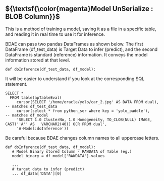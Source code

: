 ## ${\textsf{\color{magenta}Model UnSerialize : BLOB Column}}$

This is a method of training a model, saving it as a file in a specific table, 
and reading it in real time to use it for inference.


BDAE can pass two pandas DataFrames as shown below. 
The first DataFrame (df_test_data) is Target Data to infer (predict),
and the second DataFrame is standard (reference) information. 
It conveys the model information stored at that level.

```
def doInference(df_test_data, df_model):
```

It will be easier to understand if you look at the corresponding SQL statement.
```
SELECT * 
  FROM table(apTableEval(
     cursor(SELECT '/home/oracle/yolo/car_2.jpg' AS DATA FROM dual),  -- matches df_test_data
     cursor(select * from python_ser where key = 'yolo_paddle'),      -- matches df_model
     'SELECT 1.0 ClusterNo, 1.0 Homogeneity, TO_CLOB(NULL) IMAGE, CAST(''A'' AS   VARCHAR2(40)) OCR FROM dual',
     'A-Model:doInference'))
```


Be careful because BDAE changes column names to all uppercase letters.

```
def doInference(df_test_data, df_model):
   # Model Binary stored Column - RAWDATA of Table (eg.)
   model_binary = df_model['RAWDATA'].values

   ...
   # target data to infer (predict)
   ... df_data['DATA'][0]

```
   
